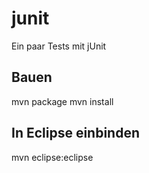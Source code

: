 junit
=====

Ein paar Tests mit jUnit

Bauen
-----
mvn package
mvn install

In Eclipse einbinden
--------------------
mvn eclipse:eclipse

